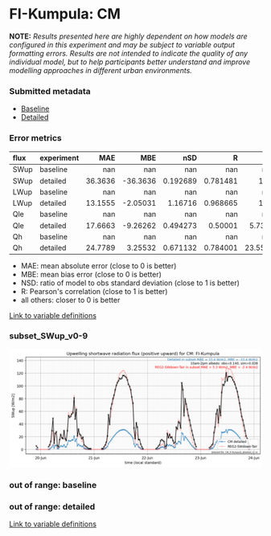 # FI-Kumpula: CM

**NOTE:** *Results presented here are highly dependent on how models are configured in this experiment and may be subject to variable output formatting errors. Results are not intended to indicate the quality of any individual model, but to help participants better understand and improve modelling approaches in different urban environments.*

### Submitted metadata

- [Baseline](CM_FI-Kumpula_baseline_attrs.md)
- [Detailed](CM_FI-Kumpula_detailed_attrs.md)

### Error metrics

| flux   | experiment   |      MAE |       MBE |        nSD |          R |      5th |     95th |     RMSE |      cRMSE |      AMBE |      1-nSD |         1-R |   nSkewness |    nKurtosis |    Overlap |
|:-------|:-------------|---------:|----------:|-----------:|-----------:|---------:|---------:|---------:|-----------:|----------:|-----------:|------------:|------------:|-------------:|-----------:|
| SWup   | baseline     | nan      | nan       | nan        | nan        | nan      | nan      | nan      | nan        | nan       | nan        | nan         | nan         | nan          | nan        |
| SWup   | detailed     |  36.3636 | -36.3636  |   0.192689 |   0.781481 |   1.14   |  97.07   |  53.6925 |   0.857883 |  36.3636  |   0.807313 |   0.218519  |   0.393604  |   1.0165     |   0.74054  |
| LWup   | baseline     | nan      | nan       | nan        | nan        | nan      | nan      | nan      | nan        | nan       | nan        | nan         | nan         | nan          | nan        |
| LWup   | detailed     |  13.1555 |  -2.05031 |   1.16716  |   0.968665 |   1.93   |  29.96   |  16.8874 |   0.317945 |   2.05031 |   0.16716  |   0.0313347 |   4.7999    |   1.4788     |   0.134647 |
| Qle    | baseline     | nan      | nan       | nan        | nan        | nan      | nan      | nan      | nan        | nan       | nan        | nan         | nan         | nan          | nan        |
| Qle    | detailed     |  17.6663 |  -9.26262 |   0.494273 |   0.50001  |   5.7304 |  51.0496 |  34.0557 |   0.866038 |   9.26262 |   0.505726 |   0.49999   |   0.267136  |   0.703375   |   0.274418 |
| Qh     | baseline     | nan      | nan       | nan        | nan        | nan      | nan      | nan      | nan        | nan       | nan        | nan         | nan         | nan          | nan        |
| Qh     | detailed     |  24.7789 |   3.25532 |   0.671132 |   0.784001 |  23.5589 |  38.6982 |  37.4234 |   0.630938 |   3.25532 |   0.328868 |   0.215999  |   0.0430317 |   0.00773783 |   0.28546  |

 - MAE: mean absolute error (close to 0 is better)
 - MBE: mean bias error (close to 0 is better)
 - NSD: ratio of model to obs standard deviation (close to 1 is better)
 - R: Pearson's correlation (close to 1 is better)
 - all others: closer to 0 is better

[Link to variable definitions](../modelattrs/variable_definitions.md)

### <a name="subset_swup_v0-9"></a>subset_SWup_v0-9
[![CM_FI-Kumpula_subset_SWup_v0-9.png](CM_FI-Kumpula_subset_SWup_v0-9.png)](CM_FI-Kumpula_subset_SWup_v0-9.png)

### out of range: baseline


### out of range: detailed



[Link to variable definitions](../modelattrs/variable_definitions.md)

